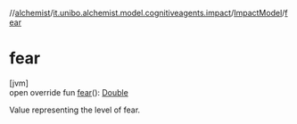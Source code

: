 //[alchemist](../../../index.md)/[it.unibo.alchemist.model.cognitiveagents.impact](../index.md)/[ImpactModel](index.md)/[fear](fear.md)

# fear

[jvm]\
open override fun [fear](fear.md)(): [Double](https://kotlinlang.org/api/latest/jvm/stdlib/kotlin/-double/index.html)

Value representing the level of fear.
